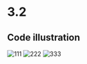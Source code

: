 # 3.2
## Code illustration
![111](https://user-images.githubusercontent.com/113371324/196418504-09bea314-2fb5-4f9a-b376-2f30b960ee88.png)
![222](https://user-images.githubusercontent.com/113371324/196418513-aa2190b0-d24d-4335-be25-023ccbd652d9.png)
![333](https://user-images.githubusercontent.com/113371324/196418517-622a5e96-9994-4cfa-b4a2-065145171495.png)


